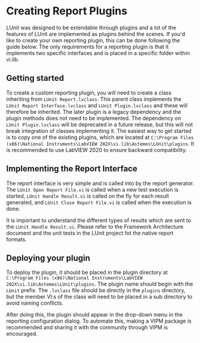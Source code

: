 # Creating Report Plugins
LUnit was designed to be extendable through plugins and a lot of the features of LUnit are implemented as plugins behind the scenes.
If you'd like to create your own reporting plugin, this can be done following the guide below.
The only requirements for a reporting plugin is that it implements two specific interfaces and is placed in a specific folder within vi.lib.

## Getting started
To create a custom reporting plugin, you will need to create a class inheriting from `LUnit Report.lvclass`.
This parent class implements the `LUnit Report Interface.lvclass` and `LUnit Plugin.lvclass` and these will therefore be inherited.
The later plugin is a legacy dependency and the plugin methods does not need to be implemented.
The dependency on `LUnit Plugin.lvclass` will be deprecated in a future release, but this will not break integration of classes implementing it.
The easiest way to get started is to copy one of the existing plugins, which are located at `C:\Program Files (x86)\National Instruments\LabVIEW 202X\vi.lib\Astemes\LUnit\plugins`.
It is recommended to use LabVIEW 2020 to ensure backward compatibility.

## Implementing the Report Interface
The report interface is very simple and is called into by the report generator.
The `LUnit Open Report File.vi` is called when a new test execution is started, `LUnit Handle Result.vi` is called on the fly for each result generated, and `LUnit Close Report File.vi` is called when the execution is done.

It is important to understand the different types of results which are sent to the `LUnit Handle Result.vi`.
Please refer to the Framework Architecture document and the unit tests in the LUnit project fot the native report formats. 

## Deploying your plugin
To deploy the plugin, it should be placed in the plugin directory at `C:\Program Files (x86)\National Instruments\LabVIEW 202X\vi.lib\Astemes\LUnit\plugins`.
The plugin name should begin with the `LUnit` prefix. 
The `.lvclass` file should be directly in the `plugins` directory, but the member VI:s of the class will need to be placed in a sub directory to avoid naming conflicts.

After doing this, the plugin should appear in the drop-down menu in the reporting configuration dialog.
To automate this, making a VIPM package is recommended and sharing it with the community through VIPM is encouraged.